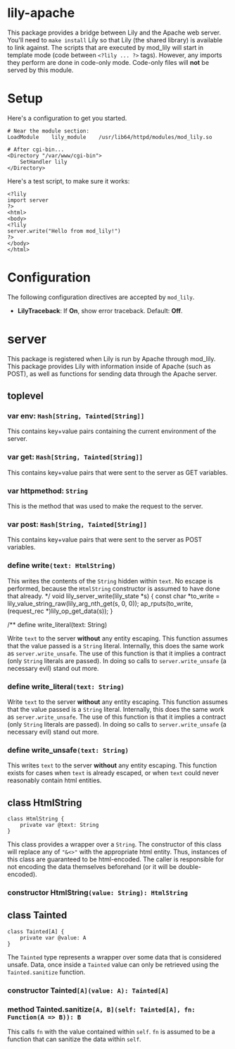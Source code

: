 lily-apache
===========

This package provides a bridge between Lily and the Apache web server. You'll
need to `make install` Lily so that Lily (the shared library) is available to
link against. The scripts that are executed by mod_lily will start in template
mode (code between `<?lily ... ?>` tags). However, any imports they perform are
done in code-only mode. Code-only files will **not** be served by this module.

# Setup

Here's a configuration to get you started.

```
# Near the module section:
LoadModule    lily_module    /usr/lib64/httpd/modules/mod_lily.so

# After cgi-bin...
<Directory "/var/www/cgi-bin">
    SetHandler lily
</Directory>
```

Here's a test script, to make sure it works:

```
<?lily
import server
?>
<html>
<body>
<?lily
server.write("Hello from mod_lily!")
?>
</body>
</html>
```

# Configuration

The following configuration directives are accepted by `mod_lily`.

* __LilyTraceback__: If **On**, show error traceback. Default: **Off**.

# server

This package is registered when Lily is run by Apache through mod_lily. This
package provides Lily with information inside of Apache (such as POST), as well
as functions for sending data through the Apache server.

## toplevel

### var env: `Hash[String, Tainted[String]]`

This contains key+value pairs containing the current environment of the server.

### var get: `Hash[String, Tainted[String]]`

This contains key+value pairs that were sent to the server as GET variables.

### var httpmethod: `String`

This is the method that was used to make the request to the server.

### var post: `Hash[String, Tainted[String]]`

This contains key+value pairs that were sent to the server as POST variables.

### define write`(text: HtmlString)`

This writes the contents of the `String` hidden within `text`. No escape is
performed, because the `HtmlString` constructor is assumed to have done that
already. */
void lily_server_write(lily_state *s)
{
    const char *to_write = lily_value_string_raw(lily_arg_nth_get(s, 0, 0));
    ap_rputs(to_write, (request_rec *)lily_op_get_data(s));
}

/**
define write_literal(text: String)

Write `text` to the server **without** any entity escaping. This function
assumes that the value passed is a `String` literal. Internally, this does the
same work as `server.write_unsafe`. The use of this function is that it implies
a contract (only `String` literals are passed). In doing so calls to
`server.write_unsafe` (a necessary evil) stand out more.

### define write_literal`(text: String)`

Write `text` to the server **without** any entity escaping. This function
assumes that the value passed is a `String` literal. Internally, this does the
same work as `server.write_unsafe`. The use of this function is that it implies
a contract (only `String` literals are passed). In doing so calls to
`server.write_unsafe` (a necessary evil) stand out more.

### define write_unsafe`(text: String)`

This writes `text` to the server **without** any entity escaping. This
function exists for cases when `text` is already escaped, or when `text` could
never reasonably contain html entities.

## class HtmlString

```
class HtmlString {
    private var @text: String
}
```

This class provides a wrapper over a `String`. The constructor of this class
will replace any of `"&<>"` with the appropriate html entity. Thus, instances of
this class are guaranteed to be html-encoded. The caller is responsible for
not encoding the data themselves beforehand (or it will be double-encoded).

### constructor HtmlString`(value: String): HtmlString`



## class Tainted

```
class Tainted[A] {
    private var @value: A
}
```

The `Tainted` type represents a wrapper over some data that is considered
unsafe. Data, once inside a `Tainted` value can only be retrieved using the
`Tainted.sanitize` function.

### constructor Tainted`[A](value: A): Tainted[A]`



### method Tainted.sanitize`[A, B](self: Tainted[A], fn: Function(A => B)): B`

This calls `fn` with the value contained within `self`. `fn` is assumed to be a
function that can sanitize the data within `self`.

